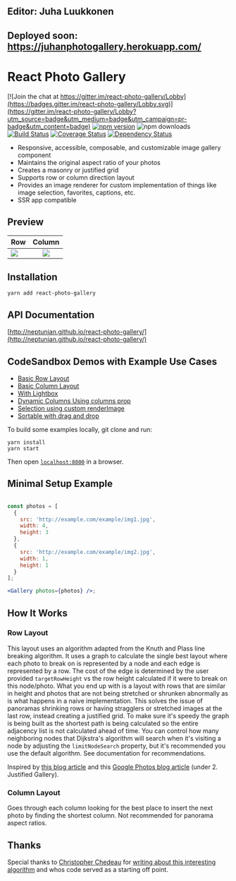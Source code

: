 ## Editor: Juha Luukkonen

## Deployed soon: https://juhanphotogallery.herokuapp.com/

# React Photo Gallery

[![Join the chat at https://gitter.im/react-photo-gallery/Lobby](https://badges.gitter.im/react-photo-gallery/Lobby.svg)](https://gitter.im/react-photo-gallery/Lobby?utm_source=badge&utm_medium=badge&utm_campaign=pr-badge&utm_content=badge)
[![npm version](https://badge.fury.io/js/react-photo-gallery.svg)](https://badge.fury.io/js/react-photo-gallery)
![npm downloads](https://img.shields.io/npm/dt/react-photo-gallery.svg)
[![Build Status](https://travis-ci.org/neptunian/react-photo-gallery.svg?branch=master)](https://travis-ci.org/neptunian/react-photo-gallery)
[![Coverage Status](https://coveralls.io/repos/github/neptunian/react-photo-gallery/badge.svg?branch=master)](https://coveralls.io/github/neptunian/react-photo-gallery?branch=master)
[![Dependency Status](https://david-dm.org/neptunian/react-photo-gallery.svg)](https://david-dm.org/neptunian/react-photo-gallery)

* Responsive, accessible, composable, and customizable image gallery component 
* Maintains the original aspect ratio of your photos
* Creates a masonry or justified grid 
* Supports row or column direction layout
* Provides an image renderer for custom implementation of things like image selection, favorites, captions, etc.
* SSR app compatible

## Preview

| Row       | Column           |
| ------------- |:-------------:|
| <img src="https://live.staticflickr.com/65535/40680327133_6f6218bfa3.jpg" /> | <img src="https://live.staticflickr.com/65535/47594180212_0dc2694eda.jpg"> |


## Installation

```
yarn add react-photo-gallery
```

## API Documentation

[http://neptunian.github.io/react-photo-gallery/](http://neptunian.github.io/react-photo-gallery/)

## CodeSandbox Demos with Example Use Cases

* [Basic Row Layout](https://codesandbox.io/s/9yx911wl9y)
* [Basic Column Layout](https://codesandbox.io/s/r09k1xj614)
* [With Lightbox](https://codesandbox.io/s/5vn3lvz2n4)
* [Dynamic Columns Using columns prop](https://codesandbox.io/s/ll7ym48027)
* [Selection using custom renderImage](https://codesandbox.io/s/o7o241q09)
* [Sortable with drag and drop](https://codesandbox.io/s/8y7n1r9y5j)

To build some examples locally, git clone and run:

```
yarn install
yarn start
```

Then open [`localhost:8000`](http://localhost:8000) in a browser.


## Minimal Setup Example

```jsx

const photos = [
  {
    src: 'http://example.com/example/img1.jpg',
    width: 4,
    height: 3
  },
  {
    src: 'http://example.com/example/img2.jpg',
    width: 1,
    height: 1
  }
];

<Gallery photos={photos} />;

```

## How It Works

### Row Layout
This layout uses an algorithm adapted from the Knuth and Plass line breaking algorithm.  It uses a graph to calculate the single best layout where each photo to break on is represented by a node and each edge is represented by a row. The cost of the edge is determined by the user provided `targetRowHeight` vs the row height calculated if it were to break on this node/photo. What you end up with is a layout with rows that are similar in height and photos that are not being stretched or shrunken abnormally as is what happens in a naive implementation. This solves the issue of panoramas shrinking rows or having stragglers or stretched images at the last row, instead creating a justified grid.  To make sure it's speedy the graph is being built as the shortest path is being calculated so the entire adjacency list is not calculated ahead of time. You can control how many neighboring nodes that Dijkstra's algorithm will search when it's visiting a node by adjusting the `limitNodeSearch` property, but it's recommended you use the default algorithm. See documentation for recommendations.

Inspired by [this blog article](http://blog.vjeux.com/2014/image/google-plus-layout-find-best-breaks.html) and this [Google Photos blog article](https://medium.com/google-design/google-photos-45b714dfbed1) (under 2. Justified Gallery).

### Column Layout
Goes through each column looking for the best place to insert the next photo by finding the shortest column. Not recommended for panorama aspect ratios.

## Thanks

Special thanks to [Christopher Chedeau](https://blog.vjeux.com/) for [writing about this interesting algorithm](http://blog.vjeux.com/2014/image/google-plus-layout-find-best-breaks.html) and whos code served as a starting off point.
